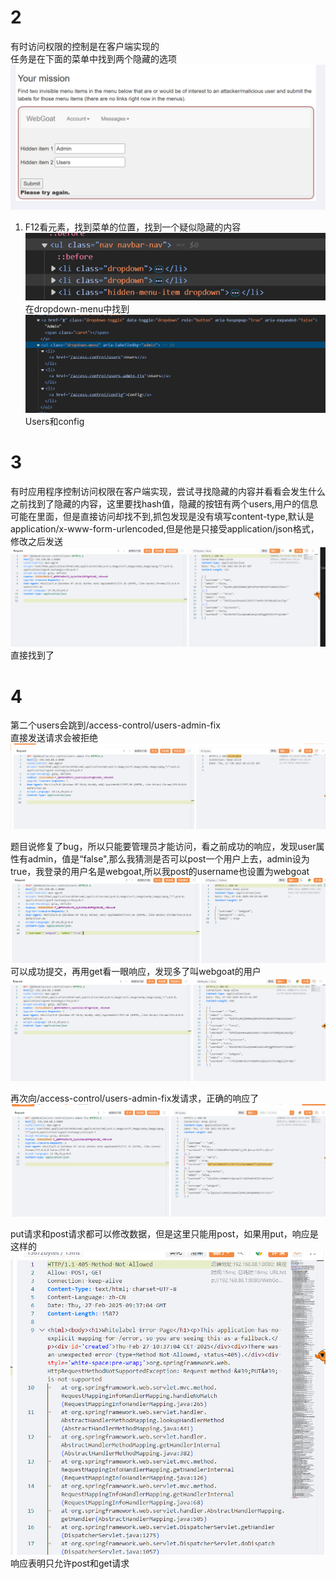 

# 2  
有时访问权限的控制是在客户端实现的  
任务是在下面的菜单中找到两个隐藏的选项  
![alt text](image.png)  

1. F12看元素，找到菜单的位置，找到一个疑似隐藏的内容  
![alt text](image-1.png)  
在dropdown-menu中找到  
![alt text](image-2.png)  
Users和config

# 3  
有时应用程序控制访问权限在客户端实现，尝试寻找隐藏的内容并看看会发生什么  
之前找到了隐藏的内容，这里要找hash值，隐藏的按钮有两个users,用户的信息可能在里面，但是直接访问却找不到,抓包发现是没有填写content-type,默认是application/x-www-form-urlencoded,但是他是只接受application/json格式，修改之后发送  
![alt text](image-3.png)  
直接找到了  


# 4  

第二个users会跳到/access-control/users-admin-fix  
直接发送请求会被拒绝  
![alt text](image-4.png)  

题目说修复了bug，所以只能要管理员才能访问，看之前成功的响应，发现user属性有admin，值是“false",那么我猜测是否可以post一个用户上去，admin设为true，我登录的用户名是webgoat,所以我post的username也设置为webgoat  
![alt text](image-5.png)  
可以成功提交，再用get看一眼响应，发现多了叫webgoat的用户  
![alt text](image-6.png)  

再次向/access-control/users-admin-fix发请求，正确的响应了  
![alt text](image-7.png)  

put请求和post请求都可以修改数据，但是这里只能用post，如果用put，响应是这样的  
![alt text](image-8.png)  
响应表明只允许post和get请求  

